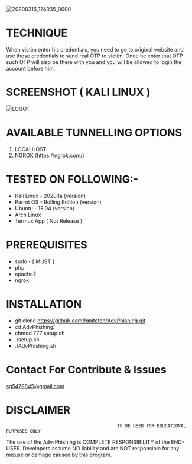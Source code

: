![20200316_174935_0000](https://user-images.githubusercontent.com/55870659/76758072-27b89000-6746-11ea-80df-0f42954d2043.png)
# TECHNIQUE 
When victim enter his credentials, you need to go to original website and use those credentials to send real OTP to victim. Once he enter that OTP such OTP will also be there with you and you will be allowed to login the account before him.
# SCREENSHOT ( KALI LINUX )
![LOGO1](https://user-images.githubusercontent.com/55870659/76759776-be934580-6762-11ea-922d-711dfdd19584.png)
# AVAILABLE TUNNELLING OPTIONS
1. LOCALHOST
2. NGROK (https://ngrok.com/)
# TESTED ON FOLLOWING:-
* Kali Linux - 2020.1a (version)
* Parrot OS - Rolling Edition (version)
* Ubuntu - 18.04 (version)
* Arch Linux
* Termux App ( Not Release )
# PREREQUISITES
* sudo - [ MUST ]
* php
* apache2
* ngrok
# INSTALLATION 
* git clone https://github.com/Ignitetch/AdvPhishing.git
* cd AdvPhishing/
* chmod 777 setup.sh
* ./setup.sh
* ./AdvPhishing.sh

# Contact For Contribute & Issues 
sg5479845@gmail.com

# DISCLAIMER
                                              TO BE USED FOR EDUCATIONAL PURPOSES ONLY

The use of the Adv-Phishing is COMPLETE RESPONSIBILITY of the END-USER. Developers assume NO liability and are NOT responsible for any misuse or damage caused by this program. 

